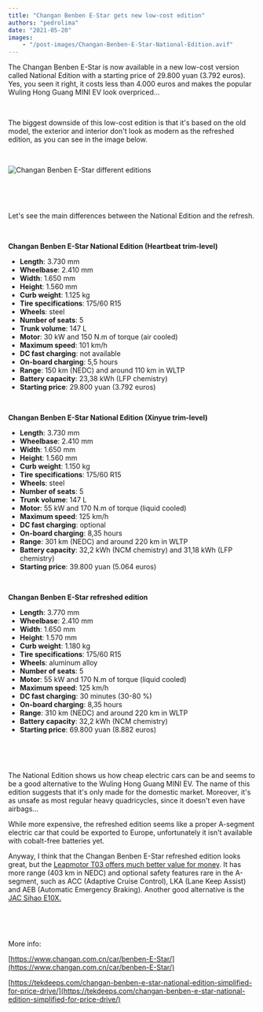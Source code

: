 ```yaml
---
title: "Changan Benben E-Star gets new low-cost edition"
authors: "pedrolima"
date: "2021-05-20"
images: 
    - "/post-images/Changan-Benben-E-Star-National-Edition.avif"
---
```


The Changan Benben E-Star is now available in a new low-cost version called National Edition with a starting price of 29.800 yuan (3.792 euros). Yes, you seen it right, it costs less than 4.000 euros and makes the popular Wuling Hong Guang MINI EV look overpriced...

 

The biggest downside of this low-cost edition is that it's based on the old model, the exterior and interior don't look as modern as the refreshed edition, as you can see in the image below.

 

![Changan Benben E-Star different editions](post-images/Changan-Benben-E-Star-different-editions.avif)

 

 

Let's see the main differences between the National Edition and the refresh.

 

**Changan Benben E-Star National Edition (Heartbeat trim-level)**

- **Length**: 3.730 mm
- **Wheelbase**: 2.410 mm
- **Width**: 1.650 mm
- **Height**: 1.560 mm
- **Curb weight**: 1.125 kg
- **Tire specifications**: 175/60 R15
- **Wheels**: steel
- **Number of seats**: 5
- **Trunk volume**: 147 L
- **Motor**: 30 kW and 150 N.m of torque (air cooled)
- **Maximum speed**: 101 km/h
- **DC fast charging**: not available
- **On-board charging**: 5,5 hours
- **Range**: 150 km (NEDC) and around 110 km in WLTP
- **Battery capacity**: 23,38 kWh (LFP chemistry)
- **Starting price**: 29.800 yuan (3.792 euros)

 

**Changan Benben E-Star National Edition (Xinyue trim-level)**

- **Length**: 3.730 mm
- **Wheelbase**: 2.410 mm
- **Width**: 1.650 mm
- **Height**: 1.560 mm
- **Curb weight**: 1.150 kg
- **Tire specifications**: 175/60 R15
- **Wheels**: steel
- **Number of seats**: 5
- **Trunk volume**: 147 L
- **Motor**: 55 kW and 170 N.m of torque (liquid cooled)
- **Maximum speed**: 125 km/h
- **DC fast charging**: optional
- **On-board charging**: 8,35 hours
- **Range**: 301 km (NEDC) and around 220 km in WLTP
- **Battery capacity**: 32,2 kWh (NCM chemistry) and 31,18 kWh (LFP chemistry)
- **Starting price**: 39.800 yuan (5.064 euros)

 

**Changan Benben E-Star refreshed edition**

- **Length**: 3.770 mm
- **Wheelbase**: 2.410 mm
- **Width**: 1.650 mm
- **Height**: 1.570 mm
- **Curb weight**: 1.180 kg
- **Tire specifications**: 175/60 R15
- **Wheels**: aluminum alloy
- **Number of seats**: 5
- **Motor**: 55 kW and 170 N.m of torque (liquid cooled)
- **Maximum speed**: 125 km/h
- **DC fast charging**: 30 minutes (30-80 %)
- **On-board charging**: 8,35 hours
- **Range**: 310 km (NEDC) and around 220 km in WLTP
- **Battery capacity**: 32,2 kWh (NCM chemistry)
- **Starting price**: 69.800 yuan (8.882 euros)

 

 

The National Edition shows us how cheap electric cars can be and seems to be a good alternative to the Wuling Hong Guang MINI EV. The name of this edition suggests that it's only made for the domestic market. Moreover, it's as unsafe as most regular heavy quadricycles, since it doesn't even have airbags...

While more expensive, the refreshed edition seems like a proper A-segment electric car that could be exported to Europe, unfortunately it isn't available with cobalt-free batteries yet.

Anyway, I think that the Changan Benben E-Star refreshed edition looks great, but the [Leapmotor T03 offers much better value for money](/2021/05/14/leapmotor-t03-gets-cheaper-with-lfp-battery/). It has more range (403 km in NEDC) and optional safety features rare in the A-segment, such as ACC (Adaptive Cruise Control), LKA (Lane Keep Assist) and AEB (Automatic Emergency Braking). Another good alternative is the [JAC Sihao E10X.](/2020/11/30/jac-sihao-e10x-unveiled-with-cobalt-free-lfp-battery/)

 

 

More info:

[https://www.changan.com.cn/car/benben-E-Star/](https://www.changan.com.cn/car/benben-E-Star/)

[https://tekdeeps.com/changan-benben-e-star-national-edition-simplified-for-price-drive/](https://tekdeeps.com/changan-benben-e-star-national-edition-simplified-for-price-drive/)
